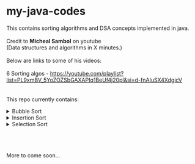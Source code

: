 # my-java-codes
This contains sorting algorithms and DSA concepts implemented in java.<br /><br />
Credit to **Micheal Sambol** on youtube
<br />
(Data structures and algorithms in X minutes.)
<br /><br />
Below are links to some of his videos:
<br /><br />
6 Sorting algos - https://youtube.com/playlist?list=PL9xmBV_5YoZOZSbGAXAPIq1BeUf4j20pl&si=d-fnAIuSX4XdgicV
<br /><br /><br />
This repo currently contains:
<details>
  <summary>Bubble Sort</summary>
  
  Compare current and next element. If current is greater than next, swap.
</details>

<details>
  <summary>Insertion Sort</summary>
  
  Compare current and previous element. If current is less than previous, swap till current is greater than previous to obtain a sorted partition after each iteration.
</details>

<details>
  <summary>Selection Sort</summary>
  
  Find the smallest element in the unsorted partition of the array and swap it with the first element of the unsorted partition.
</details>


<br /><br /><br />
More to come soon...
